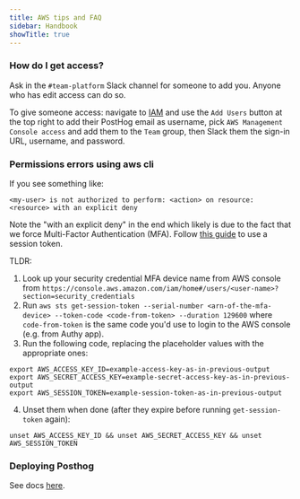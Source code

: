 ```yaml
---
title: AWS tips and FAQ
sidebar: Handbook
showTitle: true
---
```


### How do I get access?

Ask in the `#team-platform` Slack channel for someone to add you. Anyone who has edit access can do so.

To give someone access: navigate to [IAM](https://console.aws.amazon.com/iamv2/home#/users) and use the `Add Users` button at the top right to add their PostHog email as username, pick `AWS Management Console access` and add them to the `Team` group, then Slack them the sign-in URL, username, and password.

### Permissions errors using aws cli

If you see something like:
```
<my-user> is not authorized to perform: <action> on resource: <resource> with an explicit deny
```

Note the "with an explicit deny" in the end which likely is due to the fact that we force Multi-Factor Authentication (MFA). Follow [this guide](https://aws.amazon.com/premiumsupport/knowledge-center/authenticate-mfa-cli/) to use a session token. 

TLDR:

1. Look up your security credential MFA device name from AWS console from `https://console.aws.amazon.com/iam/home#/users/<user-name>?section=security_credentials`
2. Run `aws sts get-session-token --serial-number <arn-of-the-mfa-device> --token-code <code-from-token> --duration 129600` where `code-from-token` is the same code you'd use to login to the AWS console (e.g. from Authy app).
3. Run the following code, replacing the placeholder values with the appropriate ones:
```
export AWS_ACCESS_KEY_ID=example-access-key-as-in-previous-output
export AWS_SECRET_ACCESS_KEY=example-secret-access-key-as-in-previous-output
export AWS_SESSION_TOKEN=example-session-token-as-in-previous-output
```
4. Unset them when done (after they expire before running `get-session-token` again):
```
unset AWS_ACCESS_KEY_ID && unset AWS_SECRET_ACCESS_KEY && unset AWS_SESSION_TOKEN
```

### Deploying Posthog

See docs [here](https://posthog.com/docs/self-host/deploy/aws).
